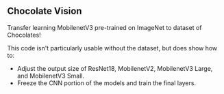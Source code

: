Chocolate Vision
---
Transfer learning MobilenetV3 pre-trained on ImageNet to dataset of Chocolates!

This code isn't particularly usable without the dataset, but does show how to:

* Adjust the output size of ResNet18, MobilenetV2, MobilenetV3 Large, and MobilenetV3 Small.
* Freeze the CNN portion of the models and train the final layers.

